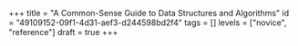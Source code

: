 +++
title = "A Common-Sense Guide to Data Structures and Algorithms"
id = "49109152-09f1-4d31-aef3-d244598bd2f4"
tags = []
levels = ["novice", "reference"]
draft = true
+++
